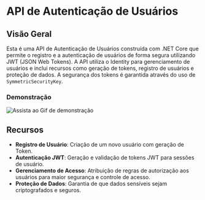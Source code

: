 # API de Autenticação de Usuários

## Visão Geral

Esta é uma API de Autenticação de Usuários construída com .NET Core que permite o registro e a autenticação de usuários de forma segura utilizando JWT (JSON Web Tokens). A API utiliza o Identity para gerenciamento de usuários e inclui recursos como geração de tokens, registro de usuários e proteção de dados. A segurança dos tokens é garantida através do uso de `SymmetricSecurityKey`.

### Demonstração
![Assista ao Gif de demonstração](https://github.com/Jonas-Emir/autenticacao-de-usuario_API/blob/feature/ImplementacaoControleUsuario/gif_autenticacaoAPI.gif)

## Recursos

- **Registro de Usuário**: Criação de um novo usuário com geração de Token.
- **Autenticação JWT**: Geração e validação de tokens JWT para sessões de usuário.
- **Gerenciamento de Acesso**: Atribuição de regras de autorização aos usuários para maior segurança e controle de acesso.
- **Proteção de Dados**: Garantia de que dados sensíveis sejam criptografados e seguros.
